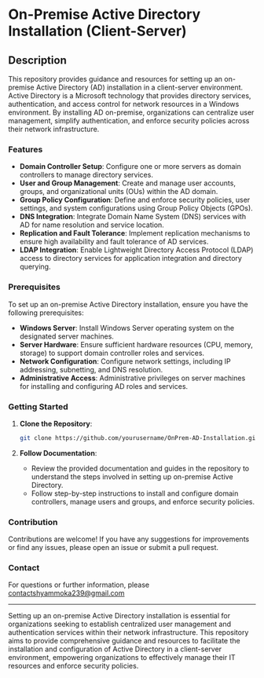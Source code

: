 # On-Premise Active Directory Installation (Client-Server)

## Description

This repository provides guidance and resources for setting up an on-premise Active Directory (AD) installation in a client-server environment. Active Directory is a Microsoft technology that provides directory services, authentication, and access control for network resources in a Windows environment. By installing AD on-premise, organizations can centralize user management, simplify authentication, and enforce security policies across their network infrastructure.

### Features

- **Domain Controller Setup**: Configure one or more servers as domain controllers to manage directory services.
- **User and Group Management**: Create and manage user accounts, groups, and organizational units (OUs) within the AD domain.
- **Group Policy Configuration**: Define and enforce security policies, user settings, and system configurations using Group Policy Objects (GPOs).
- **DNS Integration**: Integrate Domain Name System (DNS) services with AD for name resolution and service location.
- **Replication and Fault Tolerance**: Implement replication mechanisms to ensure high availability and fault tolerance of AD services.
- **LDAP Integration**: Enable Lightweight Directory Access Protocol (LDAP) access to directory services for application integration and directory querying.

### Prerequisites

To set up an on-premise Active Directory installation, ensure you have the following prerequisites:

- **Windows Server**: Install Windows Server operating system on the designated server machines.
- **Server Hardware**: Ensure sufficient hardware resources (CPU, memory, storage) to support domain controller roles and services.
- **Network Configuration**: Configure network settings, including IP addressing, subnetting, and DNS resolution.
- **Administrative Access**: Administrative privileges on server machines for installing and configuring AD roles and services.

### Getting Started

1. **Clone the Repository**:
   ```sh
   git clone https://github.com/yourusername/OnPrem-AD-Installation.git
   ```

2. **Follow Documentation**:
   - Review the provided documentation and guides in the repository to understand the steps involved in setting up on-premise Active Directory.
   - Follow step-by-step instructions to install and configure domain controllers, manage users and groups, and enforce security policies.

### Contribution

Contributions are welcome! If you have any suggestions for improvements or find any issues, please open an issue or submit a pull request.

### Contact

For questions or further information, please contactshyammoka239@gmail.com

---

Setting up an on-premise Active Directory installation is essential for organizations seeking to establish centralized user management and authentication services within their network infrastructure. This repository aims to provide comprehensive guidance and resources to facilitate the installation and configuration of Active Directory in a client-server environment, empowering organizations to effectively manage their IT resources and enforce security policies.
